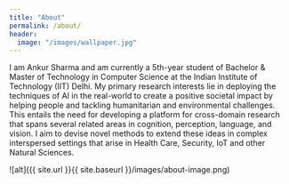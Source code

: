 ```yaml
---
title: "About"
permalink: /about/
header:
  image: "/images/wallpaper.jpg"
---
```


I am Ankur Sharma and am currently a 5th-year student of Bachelor & Master of Technology in Computer Science at the Indian Institute of Technology (IIT) Delhi. My primary research interests lie in deploying the techniques of AI in the real-world to create a positive societal impact by helping people and tackling humanitarian and environmental challenges. This entails the need for developing a platform for cross-domain research that spans several related areas in cognition, perception, language, and vision. I aim to devise novel methods to extend these ideas in complex interspersed settings that arise in Health Care, Security, IoT and other Natural Sciences.

![alt]({{ site.url }}{{ site.baseurl }}/images/about-image.png)